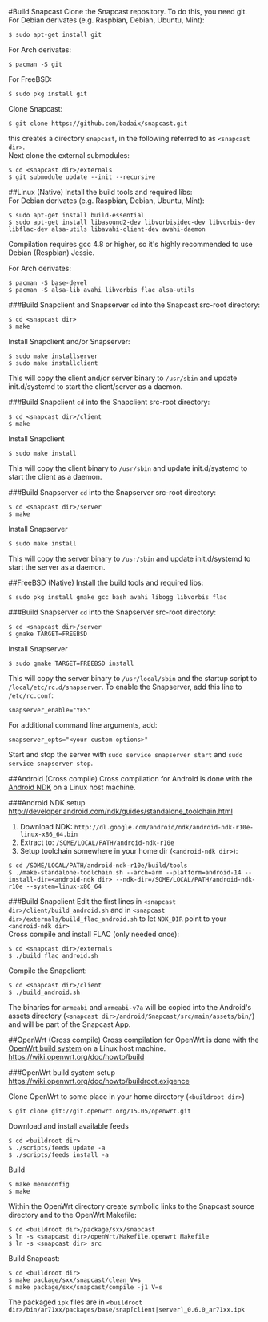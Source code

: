 #Build Snapcast
Clone the Snapcast repository. To do this, you need git.  
For Debian derivates (e.g. Raspbian, Debian, Ubuntu, Mint):

    $ sudo apt-get install git

For Arch derivates:

    $ pacman -S git

For FreeBSD:

    $ sudo pkg install git

Clone Snapcast:

    $ git clone https://github.com/badaix/snapcast.git

this creates a directory `snapcast`, in the following referred to as `<snapcast dir>`.  
Next clone the external submodules:

    $ cd <snapcast dir>/externals
    $ git submodule update --init --recursive


##Linux (Native)
Install the build tools and required libs:  
For Debian derivates (e.g. Raspbian, Debian, Ubuntu, Mint):

    $ sudo apt-get install build-essential
    $ sudo apt-get install libasound2-dev libvorbisidec-dev libvorbis-dev libflac-dev alsa-utils libavahi-client-dev avahi-daemon

Compilation requires gcc 4.8 or higher, so it's highly recommended to use Debian (Respbian) Jessie.

For Arch derivates:

    $ pacman -S base-devel
    $ pacman -S alsa-lib avahi libvorbis flac alsa-utils

###Build Snapclient and Snapserver
`cd` into the Snapcast src-root directory:

    $ cd <snapcast dir>
    $ make

Install Snapclient and/or Snapserver:

    $ sudo make installserver
    $ sudo make installclient

This will copy the client and/or server binary to `/usr/sbin` and update init.d/systemd to start the client/server as a daemon.

###Build Snapclient
`cd` into the Snapclient src-root directory:

    $ cd <snapcast dir>/client
    $ make

Install Snapclient

    $ sudo make install

This will copy the client binary to `/usr/sbin` and update init.d/systemd to start the client as a daemon.

###Build Snapserver
`cd` into the Snapserver src-root directory:

    $ cd <snapcast dir>/server
    $ make

Install Snapserver

    $ sudo make install

This will copy the server binary to `/usr/sbin` and update init.d/systemd to start the server as a daemon.


##FreeBSD (Native)
Install the build tools and required libs:  

    $ sudo pkg install gmake gcc bash avahi libogg libvorbis flac

###Build Snapserver
`cd` into the Snapserver src-root directory:

    $ cd <snapcast dir>/server
    $ gmake TARGET=FREEBSD

Install Snapserver

    $ sudo gmake TARGET=FREEBSD install

This will copy the server binary to `/usr/local/sbin` and the startup script to `/local/etc/rc.d/snapserver`. To enable the Snapserver, add this line to `/etc/rc.conf`: 

    snapserver_enable="YES"

For additional command line arguments, add:

    snapserver_opts="<your custom options>"

Start and stop the server with `sudo service snapserver start` and `sudo service snapserver stop`.

##Android (Cross compile)
Cross compilation for Android is done with the [Android NDK](http://developer.android.com/tools/sdk/ndk/index.html) on a Linux host machine.  

###Android NDK setup
http://developer.android.com/ndk/guides/standalone_toolchain.html
 1. Download NDK: `http://dl.google.com/android/ndk/android-ndk-r10e-linux-x86_64.bin`
 2. Extract to: `/SOME/LOCAL/PATH/android-ndk-r10e`
 3. Setup toolchain somewhere in your home dir (`<android-ndk dir>`):

````
$ cd /SOME/LOCAL/PATH/android-ndk-r10e/build/tools
$ ./make-standalone-toolchain.sh --arch=arm --platform=android-14 --install-dir=<android-ndk dir> --ndk-dir=/SOME/LOCAL/PATH/android-ndk-r10e --system=linux-x86_64
````

###Build Snapclient
Edit the first lines in `<snapcast dir>/client/build_android.sh` and in `<snapcast dir>/externals/build_flac_android.sh` to let `NDK_DIR` point to your `<android-ndk dir>`  
Cross compile and install FLAC (only needed once):

    $ cd <snapcast dir>/externals
    $ ./build_flac_android.sh
   
Compile the Snapclient:

    $ cd <snapcast dir>/client
    $ ./build_android.sh

The binaries for `armeabi` and `armeabi-v7a` will be copied into the Android's assets directory (`<snapcast dir>/android/Snapcast/src/main/assets/bin/`) and will be part of the Snapcast App.


##OpenWrt (Cross compile)
Cross compilation for OpenWrt is done with the [OpenWrt build system](https://wiki.openwrt.org/about/toolchain) on a Linux host machine.  
https://wiki.openwrt.org/doc/howto/build

###OpenWrt build system setup
https://wiki.openwrt.org/doc/howto/buildroot.exigence

Clone OpenWrt to some place in your home directory (`<buildroot dir>`)

    $ git clone git://git.openwrt.org/15.05/openwrt.git

Download and install available feeds

    $ cd <buildroot dir>
    $ ./scripts/feeds update -a
    $ ./scripts/feeds install -a

Build

    $ make menuconfig
    $ make

Within the OpenWrt directory create symbolic links to the Snapcast source directory and to the OpenWrt Makefile:

    $ cd <buildroot dir>/package/sxx/snapcast
    $ ln -s <snapcast dir>/openWrt/Makefile.openwrt Makefile
    $ ln -s <snapcast dir> src

Build Snapcast:

    $ cd <buildroot dir>
    $ make package/sxx/snapcast/clean V=s
    $ make package/sxx/snapcast/compile -j1 V=s

The packaged `ipk` files are in `<buildroot dir>/bin/ar71xx/packages/base/snap[client|server]_0.6.0_ar71xx.ipk`
